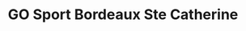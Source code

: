 ---
title: "GO Sport Bordeaux Ste Catherine"
url: /bordeaux/go-sport-bordeaux-ste-catherine/
shop: Fahrrad
---